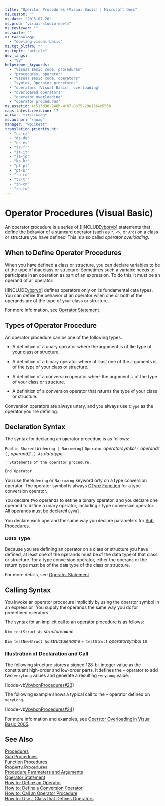 ```yaml
---
title: "Operator Procedures (Visual Basic) | Microsoft Docs"
ms.custom: ""
ms.date: "2015-07-20"
ms.prod: "visual-studio-dev14"
ms.reviewer: ""
ms.suite: ""
ms.technology: 
  - "devlang-visual-basic"
ms.tgt_pltfrm: ""
ms.topic: "article"
dev_langs: 
  - "VB"
helpviewer_keywords: 
  - "Visual Basic code, procedures"
  - "procedures, operator"
  - "Visual Basic code, operators"
  - "syntax, Operator procedures"
  - "operators [Visual Basic], overloading"
  - "overloaded operators"
  - "operator overloading"
  - "operator procedures"
ms.assetid: 8c513d38-246b-4fb7-8b75-29e1364e555b
caps.latest.revision: 17
author: "stevehoag"
ms.author: "shoag"
manager: "wpickett"
translation.priority.ht: 
  - "cs-cz"
  - "de-de"
  - "es-es"
  - "fr-fr"
  - "it-it"
  - "ja-jp"
  - "ko-kr"
  - "pl-pl"
  - "pt-br"
  - "ru-ru"
  - "tr-tr"
  - "zh-cn"
  - "zh-tw"
---
```

# Operator Procedures (Visual Basic)
An operator procedure is a series of [!INCLUDE[vbprvb](../../../../csharp/programming-guide/concepts/linq/includes/vbprvb_md.md)] statements that define the behavior of a standard operator (such as `*`, `<>`, or `And`) on a class or structure you have defined. This is also called *operator overloading*.  
  
## When to Define Operator Procedures  
 When you have defined a class or structure, you can declare variables to be of the type of that class or structure. Sometimes such a variable needs to participate in an operation as part of an expression. To do this, it must be an operand of an operator.  
  
 [!INCLUDE[vbprvb](../../../../csharp/programming-guide/concepts/linq/includes/vbprvb_md.md)] defines operators only on its fundamental data types. You can define the behavior of an operator when one or both of the operands are of the type of your class or structure.  
  
 For more information, see [Operator Statement](../../../visual-basic/language-reference/statements/operator-statement.md).  
  
## Types of Operator Procedure  
 An operator procedure can be one of the following types:  
  
-   A definition of a unary operator where the argument is of the type of your class or structure.  
  
-   A definition of a binary operator where at least one of the arguments is of the type of your class or structure.  
  
-   A definition of a conversion operator where the argument is of the type of your class or structure.  
  
-   A definition of a conversion operator that returns the type of your class or structure.  
  
 Conversion operators are always unary, and you always use `CType` as the operator you are defining.  
  
## Declaration Syntax  
 The syntax for declaring an operator procedure is as follows:  
  
 `Public Shared`   `[Widening | Narrowing]`   `Operator`  *operatorsymbol*  `(` *operand1*  `[,`  *operand2* `]) As`  *datatype*  
  
 `' Statements of the operator procedure.`  
  
 `End Operator`  
  
 You use the `Widening` or `Narrowing` keyword only on a type conversion operator. The operator symbol is always [CType Function](../../../visual-basic/language-reference/functions/ctype-function.md) for a type conversion operator.  
  
 You declare two operands to define a binary operator, and you declare one operand to define a unary operator, including a type conversion operator. All operands must be declared `ByVal`.  
  
 You declare each operand the same way you declare parameters for [Sub Procedures](./sub-procedures.md).  
  
### Data Type  
 Because you are defining an operator on a class or structure you have defined, at least one of the operands must be of the data type of that class or structure. For a type conversion operator, either the operand or the return type must be of the data type of the class or structure.  
  
 For more details, see [Operator Statement](../../../visual-basic/language-reference/statements/operator-statement.md).  
  
## Calling Syntax  
 You invoke an operator procedure implicitly by using the operator symbol in an expression. You supply the operands the same way you do for predefined operators.  
  
 The syntax for an implicit call to an operator procedure is as follows:  
  
 `Dim testStruct As`  *structurename*  
  
 `Dim testNewStruct As`  *structurename*  `= testStruct`  *operatorsymbol*  `10`  
  
### Illustration of Declaration and Call  
 The following structure stores a signed 128-bit integer value as the constituent high-order and low-order parts. It defines the `+` operator to add two `veryLong` values and generate a resulting `veryLong` value.  
  
 [!code-vb[VbVbcnProcedures#23](./codesnippet/VisualBasic/operator-procedures_1.vb)]  
  
 The following example shows a typical call to the `+` operator defined on `veryLong`.  
  
 [!code-vb[VbVbcnProcedures#24](./codesnippet/VisualBasic/operator-procedures_2.vb)]  
  
 For more information and examples, see [Operator Overloading in Visual Basic 2005](http://go.microsoft.com/fwlink/?LinkId=101703).  
  
## See Also  
 [Procedures](./index.md)   
 [Sub Procedures](./sub-procedures.md)   
 [Function Procedures](./function-procedures.md)   
 [Property Procedures](./property-procedures.md)   
 [Procedure Parameters and Arguments](./procedure-parameters-and-arguments.md)   
 [Operator Statement](../../../visual-basic/language-reference/statements/operator-statement.md)   
 [How to: Define an Operator](./how-to-define-an-operator.md)   
 [How to: Define a Conversion Operator](./how-to-define-a-conversion-operator.md)   
 [How to: Call an Operator Procedure](./how-to-call-an-operator-procedure.md)   
 [How to: Use a Class that Defines Operators](./how-to-use-a-class-that-defines-operators.md)